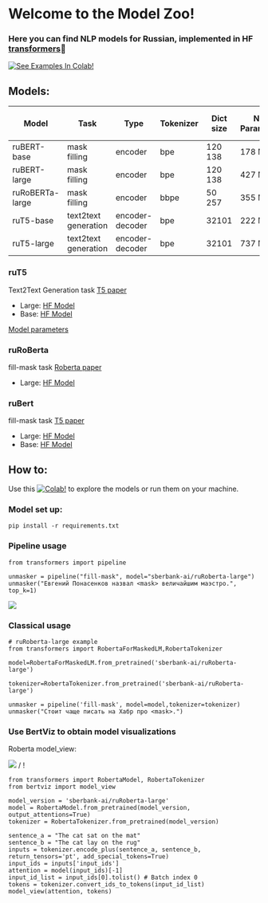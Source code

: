 # Welcome to the Model Zoo!

### Here you can find NLP models for Russian, implemented in HF [transformers](https://huggingface.co/sberbank-ai/)🤗

[![See Examples In Colab!](https://colab.research.google.com/assets/colab-badge.svg)](https://colab.research.google.com/github/sberbank-ai/model-zoo/blob/master/examples/Sber_ai_examples.ipynb) 


## Models:

| Model           | Task                 | Type            | Tokenizer | Dict size | Num Parameters  | Training Data Volume |
|-----------------|----------------------|-----------------|-----------|-----------|-----------------|----------------------|
| ruBERT-base     | mask filling         | encoder         | bpe       | 120 138   | 178 M         | 30 GB                |
| ruBERT-large    | mask filling         | encoder         | bpe       | 120 138   | 427 M         | 30 GB                |
| ruRoBERTa-large | mask filling         | encoder         | bbpe      | 50 257    | 355 M         | 250 GB               |
| ruT5-base       | text2text generation | encoder-decoder | bpe       | 32101     | 222 M         | 300 GB               |
| ruT5-large      | text2text generation | encoder-decoder | bpe       | 32101     | 737 M         | 300 GB               |


### ruT5
Text2Text Generation task
[T5 paper](https://arxiv.org/abs/1910.10683)
 - Large: [HF Model](https://huggingface.co/sberbank-ai/ruT5-large)
 - Base: [HF Model](https://huggingface.co/sberbank-ai/ruT5-base)

 [Model parameters](https://huggingface.co/transformers/model_doc/t5.html)
  
###  ruRoBerta
fill-mask task
[Roberta paper](https://arxiv.org/abs/1907.11692)
- Large: [HF Model](https://huggingface.co/sberbank-ai/ruRoberta-large)

  
###  ruBert
fill-mask task
[T5 paper](https://arxiv.org/abs/1810.04805)
 - Large: [HF Model](https://huggingface.co/sberbank-ai/ruBert-large)
 - Base: [HF Model](https://huggingface.co/sberbank-ai/ruBert-base)
  
## How to:

Use this [![Colab!](https://colab.research.google.com/assets/colab-badge.svg)](https://colab.research.google.com/github/sberbank-ai/model-zoo/blob/master/examples/Sber_ai_examples.ipynb) to explore the models or run them on your machine.
### Model set up:
```pip install -r requirements.txt```

### Pipeline usage
```
from transformers import pipeline

unmasker = pipeline("fill-mask", model="sberbank-ai/ruRoberta-large")
unmasker("Евгений Понасенков назвал <mask> величайшим маэстро.", top_k=1)
```
![](/examples/Screenshot%20from%202021-07-07%2002-27-07.png)

### Classical usage

```
# ruRoberta-large example 
from transformers import RobertaForMaskedLM,RobertaTokenizer

model=RobertaForMaskedLM.from_pretrained('sberbank-ai/ruRoberta-large')

tokenizer=RobertaTokenizer.from_pretrained('sberbank-ai/ruRoberta-large')

unmasker = pipeline('fill-mask', model=model,tokenizer=tokenizer)
unmasker("Стоит чаще писать на Хабр про <mask>.")
```

  
### Use BertViz to obtain model visualizations 
 
 Roberta model_view:

  ![](/examples/roberta_small.gif) / ! [](https://github.com/sberbank-ai/model-zoo/examples/roberta_small.gif)

```
from transformers import RobertaModel, RobertaTokenizer
from bertviz import model_view

model_version = 'sberbank-ai/ruRoberta-large'
model = RobertaModel.from_pretrained(model_version, output_attentions=True)
tokenizer = RobertaTokenizer.from_pretrained(model_version)

sentence_a = "The cat sat on the mat"
sentence_b = "The cat lay on the rug"
inputs = tokenizer.encode_plus(sentence_a, sentence_b, return_tensors='pt', add_special_tokens=True)
input_ids = inputs['input_ids']
attention = model(input_ids)[-1]
input_id_list = input_ids[0].tolist() # Batch index 0
tokens = tokenizer.convert_ids_to_tokens(input_id_list)
model_view(attention, tokens)

```
